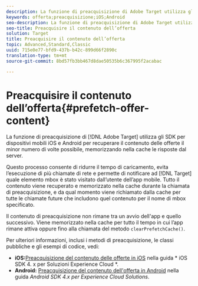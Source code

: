 ```yaml
---
description: La funzione di preacquisizione di Adobe Target utilizza gli SDK per dispositivi mobili iOS e Android per recuperare il contenuto delle offerte il minor numero di volte possibile, memorizzando nella cache le risposte dal server.
keywords: offerta;preacquisizione;iOS;Android
seo-description: La funzione di preacquisizione di Adobe Target utilizza gli SDK per dispositivi mobili iOS e Android per recuperare il contenuto delle offerte il minor numero di volte possibile, memorizzando nella cache le risposte dal server.
seo-title: Preacquisire il contenuto dell’offerta
solution: Target
title: Preacquisire il contenuto dell’offerta
topic: Advanced,Standard,Classic
uuid: 715e0e77-bfd9-437b-b42c-899d66f2890c
translation-type: tm+mt
source-git-commit: 8bd57fb3bb467d8dae50535b6c367995f2acabac

---
```



# Preacquisire il contenuto dell’offerta{#prefetch-offer-content}

La funzione di preacquisizione di [!DNL Adobe Target] utilizza gli SDK per dispositivi mobili iOS e Android per recuperare il contenuto delle offerte il minor numero di volte possibile, memorizzando nella cache le risposte dal server.

Questo processo consente di ridurre il tempo di caricamento, evita l’esecuzione di più chiamate di rete e permette di notificare ad [!DNL Target] quale elemento mbox è stato visitato dall’utente dell’app mobile. Tutto il contenuto viene recuperato e memorizzato nella cache durante la chiamata di preacquisizione, e da qual momento viene richiamato dalla cache per tutte le chiamate future che includono quel contenuto per il nome di mbox specificato.

Il contenuto di preacquisizione non rimane tra un avvio dell&#39;app e quello successivo. Viene memorizzato nella cache per tutto il tempo in cui l’app rimane attiva oppure fino alla chiamata del metodo `clearPrefetchCache()`.

Per ulteriori informazioni, inclusi i metodi di preacquisizione, le classi pubbliche e gli esempi di codice, vedi:

* **iOS:**[Preacquisizione del contenuto delle offerte in iOS](https://marketing.adobe.com/resources/help/en_US/mobile/ios/c_mob_target-prefetch_ios.html) nella guida * iOS SDK 4. x per Soluzioni Experience Cloud *.
* **Android:** [Preacquisizione del contenuto dell&#39;offerta in Android](https://marketing.adobe.com/resources/help/en_US/mobile/android/c_mob_target-prefetch_android.html) nella guida *Android SDK 4.x per Experience Cloud Solutions*.